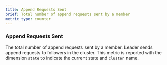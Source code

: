 ```yaml
---
title: Append Requests Sent
brief: Total number of append requests sent by a member
metric_type: counter
---
```

### Append Requests Sent
The total number of append requests sent by a member. Leader sends append requests to followers in the cluster.
This metric is reported with the dimension `state` to indicate the current state and `cluster` name.
